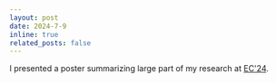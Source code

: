 ```yaml
---
layout: post
date: 2024-7-9
inline: true
related_posts: false
---
```


I presented a poster summarizing large part of my research at [EC'24](https://ec24.sigecom.org/).
